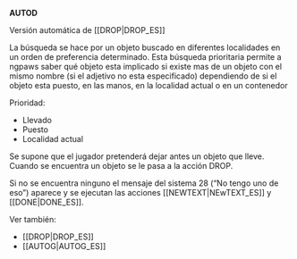 **AUTOD**

Versión automática de [[DROP|DROP_ES]]

La búsqueda se hace por un objeto buscado en diferentes localidades en un orden de preferencia determinado. Esta búsqueda prioritaria permite a ngpaws saber qué objeto esta implicado si existe mas de un objeto con el mismo nombre (si el adjetivo no esta especificado) dependiendo de si el objeto esta puesto, en las manos, en la localidad actual o en un contenedor

Prioridad:

* Llevado
* Puesto
* Localidad actual

Se supone que el jugador pretenderá dejar antes un objeto que lleve. Cuando se encuentra un objeto se le pasa a la acción DROP.

Si no se encuentra ninguno el mensaje del sistema 28 (“No tengo uno de eso”) aparece y se ejecutan las acciones [[NEWTEXT|NEwTEXT_ES]] y [[DONE|DONE_ES]].

Ver también:

* [[DROP|DROP_ES]]
* [[AUTOG|AUTOG_ES]]